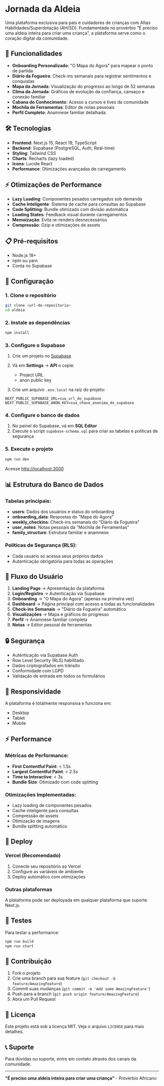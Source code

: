 # Jornada da Aldeia

Uma plataforma exclusiva para pais e cuidadores de crianças com Altas Habilidades/Superdotação (AH/SD). Fundamentada no provérbio "É preciso uma aldeia inteira para criar uma criança", a plataforma serve como o coração digital da comunidade.

## 🚀 Funcionalidades

- **Onboarding Personalizado**: "O Mapa do Agora" para mapear o ponto de partida
- **Diário da Fogueira**: Check-ins semanais para registrar sentimentos e conquistas
- **Mapa da Jornada**: Visualização do progresso ao longo de 52 semanas
- **Clima da Jornada**: Gráficos de evolução da confiança, cansaço e conexão familiar
- **Cabana do Conhecimento**: Acesso a cursos e lives da comunidade
- **Mochila de Ferramentas**: Editor de notas pessoais
- **Perfil Completo**: Anamnese familiar detalhada

## 🛠️ Tecnologias

- **Frontend**: Next.js 15, React 19, TypeScript
- **Backend**: Supabase (PostgreSQL, Auth, Real-time)
- **Styling**: Tailwind CSS
- **Charts**: Recharts (lazy loaded)
- **Icons**: Lucide React
- **Performance**: Otimizações avançadas de carregamento

## ⚡ Otimizações de Performance

- **Lazy Loading**: Componentes pesados carregados sob demanda
- **Cache Inteligente**: Sistema de cache para consultas ao Supabase
- **Code Splitting**: Bundle otimizado com divisão automática
- **Loading States**: Feedback visual durante carregamentos
- **Memoização**: Evita re-renders desnecessários
- **Compressão**: Gzip e otimizações de assets

## 📋 Pré-requisitos

- Node.js 18+ 
- npm ou yarn
- Conta no Supabase

## 🔧 Configuração

### 1. Clone o repositório
```bash
git clone <url-do-repositorio>
cd aldeia
```

### 2. Instale as dependências
```bash
npm install
```

### 3. Configure o Supabase

1. Crie um projeto no [Supabase](https://supabase.com)
2. Vá em **Settings** → **API** e copie:
   - Project URL
   - anon public key

3. Crie um arquivo `.env.local` na raiz do projeto:
```env
NEXT_PUBLIC_SUPABASE_URL=sua_url_do_supabase
NEXT_PUBLIC_SUPABASE_ANON_KEY=sua_chave_anonima_do_supabase
```

### 4. Configure o banco de dados

1. No painel do Supabase, vá em **SQL Editor**
2. Execute o script `supabase-schema.sql` para criar as tabelas e políticas de segurança

### 5. Execute o projeto
```bash
npm run dev
```

Acesse [http://localhost:3000](http://localhost:3000)

## 📊 Estrutura do Banco de Dados

### Tabelas principais:

- **users**: Dados dos usuários e status do onboarding
- **onboarding_data**: Respostas do "Mapa do Agora"
- **weekly_checkins**: Check-ins semanais do "Diário da Fogueira"
- **user_notes**: Notas pessoais da "Mochila de Ferramentas"
- **family_structure**: Estrutura familiar e anamnese

### Políticas de Segurança (RLS):
- Cada usuário só acessa seus próprios dados
- Autenticação obrigatória para todas as operações

## 🎯 Fluxo do Usuário

1. **Landing Page** → Apresentação da plataforma
2. **Login/Registro** → Autenticação via Supabase
3. **Onboarding** → "O Mapa do Agora" (apenas na primeira vez)
4. **Dashboard** → Página principal com acesso a todas as funcionalidades
5. **Check-ins Semanais** → "Diário da Fogueira" automático
6. **Visualizações** → Mapa e gráficos do progresso
7. **Perfil** → Anamnese familiar completa
8. **Notas** → Editor pessoal de ferramentas

## 🔒 Segurança

- Autenticação via Supabase Auth
- Row Level Security (RLS) habilitado
- Dados criptografados em trânsito
- Conformidade com LGPD
- Validação de entrada em todos os formulários

## 📱 Responsividade

A plataforma é totalmente responsiva e funciona em:
- Desktop
- Tablet
- Mobile

## ⚡ Performance

### Métricas de Performance:
- **First Contentful Paint**: < 1.5s
- **Largest Contentful Paint**: < 2.5s
- **Time to Interactive**: < 3s
- **Bundle Size**: Otimizado com code splitting

### Otimizações Implementadas:
- Lazy loading de componentes pesados
- Cache inteligente para consultas
- Compressão de assets
- Otimização de imagens
- Bundle splitting automático

## 🚀 Deploy

### Vercel (Recomendado)
1. Conecte seu repositório ao Vercel
2. Configure as variáveis de ambiente
3. Deploy automático com otimizações

### Outras plataformas
A plataforma pode ser deployada em qualquer plataforma que suporte Next.js.

## 🧪 Testes

Para testar a performance:
```bash
npm run build
npm run start
```

## 🤝 Contribuição

1. Fork o projeto
2. Crie uma branch para sua feature (`git checkout -b feature/AmazingFeature`)
3. Commit suas mudanças (`git commit -m 'Add some AmazingFeature'`)
4. Push para a branch (`git push origin feature/AmazingFeature`)
5. Abra um Pull Request

## 📄 Licença

Este projeto está sob a licença MIT. Veja o arquivo `LICENSE` para mais detalhes.

## 📞 Suporte

Para dúvidas ou suporte, entre em contato através dos canais da comunidade.

---

**"É preciso uma aldeia inteira para criar uma criança"** - Provérbio Africano
